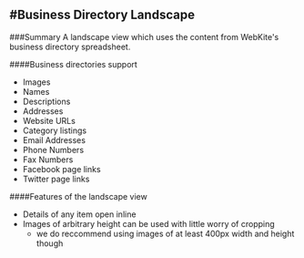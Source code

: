 #Business Directory Landscape
---
###Summary
A landscape view which uses the content from WebKite's business directory spreadsheet.

####Business directories support
* Images
* Names
* Descriptions
* Addresses
* Website URLs
* Category listings
* Email Addresses
* Phone Numbers
* Fax Numbers
* Facebook page links
* Twitter page links

####Features of the landscape view
* Details of any item open inline
* Images of arbitrary height can be used with little worry of cropping
	* we do reccommend using images of at least 400px width and height though